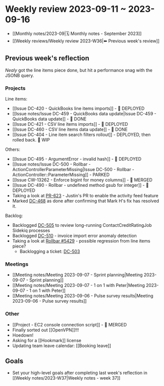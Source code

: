 # Weekly review 2023-09-11 ~ 2023-09-16

- [[Monthly notes/2023-09|🗓️ Monthly notes - September 2023]]
- [[Weekly reviews/Weekly review 2023-W36|⬅️ Previous week's review]]

## Previous week's reflection

_Nealy_ got the line items piece done, but hit a performance snag with the JSONB query.

### Projects

Line items:

- [[Issue DC-420 - QuickBooks line items imports]] - 🚢 DEPLOYED
- [[Issue notes/Issue DC-459 - QuickBooks data update|Issue DC-459 - QuickBooks data update]] - 🚢 DONE
- [[Issue DC-421 - CSV line items imports]] - 🚢 DEPLOYED
- [[Issue DC-460 - CSV line items data update]] - 🚢 DONE
- [[Issue DC-404 - Line item search filters rollout]] - DEPLOYED, then rolled back. 📌 WIP

Others:

- [[Issue DC-495 - ArgumentError - invalid hash]] - 🚢 DEPLOYED
- [[Issue notes/Issue DC-500 - Rollbar - ActionControllerParameterMissing|Issue DC-500 - Rollbar - ActionController::ParameterMissing]] -  PARKED
- [[Issue CW-13262 - Enforce bigint for money columns]] - 🚢 MERGED
- [[Issue DC-490 - Rollbar - undefined method gsub for integer]] - 🚢 DEPLOYED
- Taking a look at [PR-623](https://gitlab.com/debtordaddy/dd_api/-/merge_requests/623) - Justin's PR to enable the activity feed feature
- Marked [DC-468](https://creditorwatch.atlassian.net/browse/DC-468) as done after confirming that Mark H's fix has resolved it.

Backlog:

- Backlogged [DC-505](https://creditorwatch.atlassian.net/browse/DC-505) to review long-running ContactCreditRatingJob Sidekiq processes
- Backlogged [DC-510](https://creditorwatch.atlassian.net/browse/DC-510) - invoice import error anomaly detection
- Taking a look at [Rollbar #5429](https://app.rollbar.com/a/DebtorDaddyLimited/fix/item/black/5429) - possible regression from line items piece?
  - Backlogging a ticket: [DC-503](https://creditorwatch.atlassian.net/browse/DC-503)

### Meetings

- [[Meeting notes/Meeting 2023-09-07 - Sprint planning|Meeting 2023-09-07 - Sprint planning]]
- [[Meeting notes/Meeting 2023-09-07 - 1 on 1 with Peter|Meeting 2023-09-07 - 1 on 1 with Peter]]
- [[Meeting notes/Meeting 2023-09-06 - Pulse survey results|Meeting 2023-09-06 - Pulse survey results]]

### Other

- [[Project - EC2 console connection script]] - 🚢 MERGED
- Finally sorted out [[OpenVPN]]!!!
- Hoedown!
- Asking for a [[Hookmark]] license
- Updating team leave calendar: [[Booking leave]]

## Goals

- Set your high-level goals after completing last week's reflection in [[Weekly notes/2023-W37|Weekly notes - week 37]]
